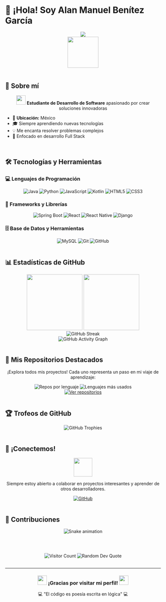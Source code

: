 # 👋 ¡Hola! Soy Alan Manuel Benítez García

<div align="center">
  <img src="https://readme-typing-svg.herokuapp.com/?font=Righteous&size=35&center=true&vCenter=true&width=500&height=70&duration=4000&lines=¡Hola!+👋+Soy+Alan+Manuel;+Desarrollador+de+Software+🚀;+Estudiante+apasionado+💻;" />
</div>

<div align="center">
  <img src="https://media.giphy.com/media/M9gbBd9nbDrOTu1Mqx/giphy.gif" width="100"/>
</div>

<br/>

## 🎯 Sobre mí

<div align="center">
  <img src="https://media.giphy.com/media/WUlplcMpOCEmTGBtBW/giphy.gif" width="30"> 
  <strong>Estudiante de Desarrollo de Software</strong> apasionado por crear soluciones innovadoras
</div>

- 📍 **Ubicación:** México
- 🎓 Siempre aprendiendo nuevas tecnologías
- 💡 Me encanta resolver problemas complejos
- 🚀 Enfocado en desarrollo Full Stack

<br/>

## 🛠️ Tecnologías y Herramientas

### 💻 Lenguajes de Programación
<div align="center">
  <img src="https://img.shields.io/badge/Java-ED8B00?style=for-the-badge&logo=openjdk&logoColor=white" alt="Java"/>
  <img src="https://img.shields.io/badge/Python-3776AB?style=for-the-badge&logo=python&logoColor=white" alt="Python"/>
  <img src="https://img.shields.io/badge/JavaScript-F7DF1E?style=for-the-badge&logo=javascript&logoColor=black" alt="JavaScript"/>
  <img src="https://img.shields.io/badge/Kotlin-0095D5?style=for-the-badge&logo=kotlin&logoColor=white" alt="Kotlin"/>
  <img src="https://img.shields.io/badge/HTML5-E34F26?style=for-the-badge&logo=html5&logoColor=white" alt="HTML5"/>
  <img src="https://img.shields.io/badge/CSS3-1572B6?style=for-the-badge&logo=css3&logoColor=white" alt="CSS3"/>
</div>

### 🚀 Frameworks y Librerías
<div align="center">
  <img src="https://img.shields.io/badge/Spring_Boot-F2F4F9?style=for-the-badge&logo=spring-boot" alt="Spring Boot"/>
  <img src="https://img.shields.io/badge/React-20232A?style=for-the-badge&logo=react&logoColor=61DAFB" alt="React"/>
  <img src="https://img.shields.io/badge/React_Native-20232A?style=for-the-badge&logo=react&logoColor=61DAFB" alt="React Native"/>
  <img src="https://img.shields.io/badge/Django-092E20?style=for-the-badge&logo=django&logoColor=white" alt="Django"/>
</div>

### 🗄️ Base de Datos y Herramientas
<div align="center">
  <img src="https://img.shields.io/badge/MySQL-00000F?style=for-the-badge&logo=mysql&logoColor=white" alt="MySQL"/>
  <img src="https://img.shields.io/badge/Git-F05032?style=for-the-badge&logo=git&logoColor=white" alt="Git"/>
  <img src="https://img.shields.io/badge/GitHub-100000?style=for-the-badge&logo=github&logoColor=white" alt="GitHub"/>
</div>

<br/>

## 📊 Estadísticas de GitHub

<div align="center">
  <img height="180em" src="https://github-readme-stats.vercel.app/api?username=AlanYagami&show_icons=true&theme=radical&include_all_commits=true&count_private=true"/>
  <img height="180em" src="https://github-readme-stats.vercel.app/api/top-langs/?username=AlanYagami&layout=compact&langs_count=8&theme=radical"/>
</div>

<div align="center">
  <img src="https://github-readme-streak-stats.herokuapp.com/?user=AlanYagami&theme=radical&hide_border=false" alt="GitHub Streak"/>
</div>

<div align="center">
  <img src="https://github-readme-activity-graph.vercel.app/graph?username=AlanYagami&theme=react-dark&hide_border=true" alt="GitHub Activity Graph"/>
</div>

<br/>

## 🚀 Mis Repositorios Destacados

<div align="center">
  <p>¡Explora todos mis proyectos! Cada uno representa un paso en mi viaje de aprendizaje:</p>
  
  <img src="https://github-profile-summary-cards.vercel.app/api/cards/repos-per-language?username=AlanYagami&theme=radical" alt="Repos por lenguaje"/>
  <img src="https://github-profile-summary-cards.vercel.app/api/cards/most-commit-language?username=AlanYagami&theme=radical" alt="Lenguajes más usados"/>
  
  <br/>
  
  <a href="https://github.com/AlanYagami?tab=repositories" target="_blank">
    <img src="https://img.shields.io/badge/Ver_Todos_Mis_Repositorios-100000?style=for-the-badge&logo=github&logoColor=white" alt="Ver repositorios"/>
  </a>
</div>

<br/>

## 🏆 Trofeos de GitHub

<div align="center">
  <img src="https://github-profile-trophy.vercel.app/?username=AlanYagami&theme=radical&no-frame=false&no-bg=false&margin-w=4" alt="GitHub Trophies"/>
</div>

<br/>

## 🤝 ¡Conectemos!

<div align="center">
  <img src="https://media.giphy.com/media/LnQjpWaON8nhr21vNW/giphy.gif" width="60">
  <p>Siempre estoy abierto a colaborar en proyectos interesantes y aprender de otros desarrolladores.</p>
  
  <a href="https://github.com/AlanYagami" target="_blank">
    <img src="https://img.shields.io/badge/GitHub-100000?style=for-the-badge&logo=github&logoColor=white" alt="GitHub"/>
  </a>
</div>

<br/>

## 🐍 Contribuciones

<div align="center">
  <img src="https://raw.githubusercontent.com/AlanYagami/AlanYagami/output/snake.svg" alt="Snake animation" />
  
  <br/><br/>
  
  <img src="https://visitor-badge.laobi.icu/badge?page_id=AlanYagami.AlanYagami&" alt="Visitor Count"/>
  
  <img src="https://quotes-github-readme.vercel.app/api?type=horizontal&theme=radical" alt="Random Dev Quote"/>
</div>

<br/>

---

<div align="center">
  <h3>
    <img src="https://media.giphy.com/media/hvRJCLFzcasrR4ia7z/giphy.gif" width="30">
    ¡Gracias por visitar mi perfil! 
    <img src="https://media.giphy.com/media/hvRJCLFzcasrR4ia7z/giphy.gif" width="30">
  </h3>
  <p>💻 "El código es poesía escrita en lógica" 💻</p>
</div>
